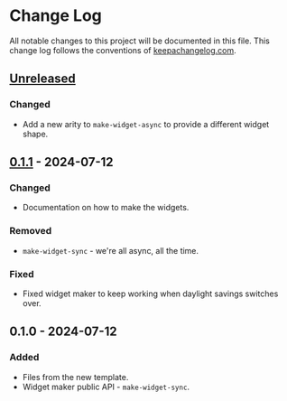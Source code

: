 # Change Log
All notable changes to this project will be documented in this file. This change log follows the conventions of [keepachangelog.com](http://keepachangelog.com/).

## [Unreleased]
### Changed
- Add a new arity to `make-widget-async` to provide a different widget shape.

## [0.1.1] - 2024-07-12
### Changed
- Documentation on how to make the widgets.

### Removed
- `make-widget-sync` - we're all async, all the time.

### Fixed
- Fixed widget maker to keep working when daylight savings switches over.

## 0.1.0 - 2024-07-12
### Added
- Files from the new template.
- Widget maker public API - `make-widget-sync`.

[Unreleased]: https://source-host.site/your-name/my-template/compare/0.1.1...HEAD
[0.1.1]: https://source-host.site/your-name/my-template/compare/0.1.0...0.1.1
